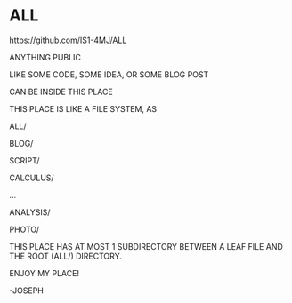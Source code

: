 # ALL

https://github.com/IS1-4MJ/ALL

ANYTHING PUBLIC

LIKE SOME CODE, SOME IDEA, OR SOME BLOG POST

CAN BE INSIDE THIS PLACE

 THIS PLACE IS LIKE A FILE SYSTEM, AS

 ALL/

   BLOG/

   SCRIPT/

   CALCULUS/

   ...

   ANALYSIS/

   PHOTO/ 


   THIS PLACE HAS AT MOST 1 SUBDIRECTORY BETWEEN A LEAF FILE AND THE ROOT (ALL/) DIRECTORY.

 ENJOY MY PLACE!

   -JOSEPH